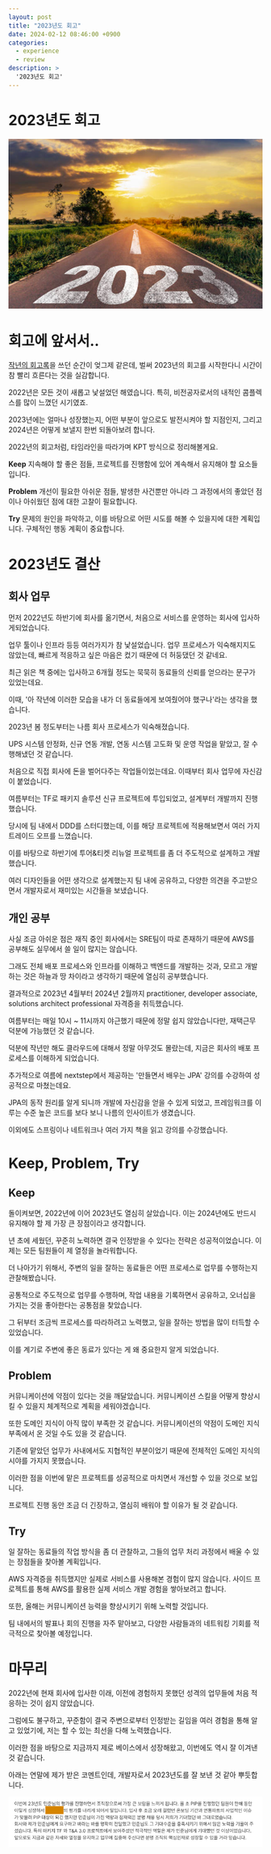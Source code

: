```yaml
---
layout: post
title: "2023년도 회고"
date: 2024-02-12 08:46:00 +0900
categories:
  - experience
  - review
description: >
  '2023년도 회고'
---
```


# 2023년도 회고
![img.png](/assets/img/experience/review/2023/img_1.png)

# 회고에 앞서서..

[작년의 회고록](https://minjoon950425.tistory.com/211)을 쓰던 순간이 엊그제 같은데, 벌써 2023년의 회고를 시작한다니 시간이 참 빨리 흐른다는 것을 실감합니다.

2022년은 모든 것이 새롭고 낯설었던 해였습니다. 특히, 비전공자로서의 내적인 콤플렉스를 많이 느꼈던 시기였죠.

2023년에는 얼마나 성장했는지, 어떤 부분이 앞으로도 발전시켜야 할 지점인지, 그리고 2024년은 어떻게 보낼지 한번 되돌아보려 합니다.

2022년의 회고처럼, 타임라인을 따라가며 KPT 방식으로 정리해볼게요.

**Keep**
지속해야 할 좋은 점들, 프로젝트를 진행함에 있어 계속해서 유지해야 할 요소들입니다.

**Problem**
개선이 필요한 아쉬운 점들, 발생한 사건뿐만 아니라 그 과정에서의 좋았던 점이나 아쉬웠던 점에 대한 고찰이 필요합니다.

**Try**
문제의 원인을 파악하고, 이를 바탕으로 어떤 시도를 해볼 수 있을지에 대한 계획입니다. 구체적인 행동 계획이 중요합니다.

# 2023년도 결산

## 회사 업무
먼저 2022년도 하반기에 회사를 옮기면서, 처음으로 서비스를 운영하는 회사에 입사하게되었습니다.

업무 툴이나 인프라 등등 여러가지가 참 낯설었습니다. 업무 프로세스가 익숙해지지도 않았는데, 빠르게 적응하고 싶은 마음은 컸기 때문에 더 허둥댔던 것 같네요.

최근 읽은 책 중에는 입사하고 6개월 정도는 묵묵히 동료들의 신뢰를 얻으라는 문구가 있었는데요.

이때, '아 작년에 이러한 모습을 내가 더 동료들에게 보여줬어야 했구나'라는 생각을 했습니다.

2023년 봄 정도부터는 나름 회사 프로세스가 익숙해졌습니다.

UPS 시스템 안정화, 신규 연동 개발, 연동 시스템 고도화 및 운영 작업을 맡았고, 잘 수행해냈던 것 같습니다. 

처음으로 직접 회사에 돈을 벌어다주는 작업들이었는데요. 이때부터 회사 업무에 자신감이 붙었습니다. 

여름부터는 TF로 패키지 솔루션 신규 프로젝트에 투입되었고, 설계부터 개발까지 진행했습니다.

당시에 팀 내에서 DDD를 스터디했는데, 이를 해당 프로젝트에 적용해보면서 여러 가지 트레이드 오프를 느꼈습니다.

이를 바탕으로 하반기에 투어&티켓 리뉴얼 프로젝트를 좀 더 주도적으로 설계하고 개발했습니다.

여러 디자인들을 어떤 생각으로 설계했는지 팀 내에 공유하고, 다양한 의견을 주고받으면서 개발자로서 재미있는 시간들을 보냈습니다. 

## 개인 공부
사실 조금 아쉬운 점은 재직 중인 회사에서는 SRE팀이 따로 존재하기 때문에 AWS를 공부해도 실무에서 쓸 일이 많지는 않습니다.

그래도 전체 배포 프로세스와 인프라를 이해하고 백엔드를 개발하는 것과, 모르고 개발하는 것은 하늘과 땅 차이라고 생각하기 때문에 열심히 공부했습니다.

결과적으로 2023년 4월부터 2024년 2월까지 practitioner, developer associate, solutions architect professional 자격증을 취득했습니다.

여름부터는 매일 10시 ~ 11시까지 야근했기 때문에 정말 쉽지 않았습니다만, 재택근무 덕분에 가능했던 것 같습니다.

덕분에 작년만 해도 클라우드에 대해서 정말 아무것도 몰랐는데, 지금은 회사의 배포 프로세스를 이해하게 되었습니다.

추가적으로 여름에 nextstep에서 제공하는 '만들면서 배우는 JPA' 강의를 수강하여 성공적으로 마쳤는데요.

JPA의 동작 원리를 알게 되니까 개발에 자신감을 얻을 수 있게 되었고, 프레임워크를 이루는 수준 높은 코드를 보다 보니 나름의 인사이트가 생겼습니다.

이외에도 스프링이나 네트워크나 여러 가지 책을 읽고 강의를 수강했습니다.

# Keep, Problem, Try
## Keep
돌이켜보면, 2022년에 이어 2023년도 열심히 살았습니다. 이는 2024년에도 반드시 유지해야 할 제 가장 큰 장점이라고 생각합니다.

년 초에 세웠던, 꾸준히 노력하면 결국 인정받을 수 있다는 전략은 성공적이었습니다. 이제는 모든 팀원들이 제 열정을 놀라워합니다.

더 나아가기 위해서, 주변의 일을 잘하는 동료들은 어떤 프로세스로 업무를 수행하는지 관찰해봤습니다.

공통적으로 주도적으로 업무를 수행하며, 작업 내용을 기록하면서 공유하고, 오너십을 가지는 것을 좋아한다는 공통점을 찾았습니다.

그 뒤부터 조금씩 프로세스를 따라하려고 노력했고, 일을 잘하는 방법을 많이 터득할 수 있었습니다.

이를 계기로 주변에 좋은 동료가 있다는 게 왜 중요한지 알게 되었습니다.

## Problem
커뮤니케이션에 약점이 있다는 것을 깨달았습니다. 커뮤니케이션 스킬을 어떻게 향상시킬 수 있을지 체계적으로 계획을 세워야겠습니다.

또한 도메인 지식이 아직 많이 부족한 것 같습니다. 커뮤니케이션의 약점이 도메인 지식 부족에서 온 것일 수도 있을 것 같습니다.

기존에 맡았던 업무가 사내에서도 지협적인 부분이었기 때문에 전체적인 도메인 지식의 시야를 가지지 못했습니다.

이러한 점을 이번에 맡은 프로젝트를 성공적으로 마치면서 개선할 수 있을 것으로 보입니다.

프로젝트 진행 동안 조금 더 긴장하고, 열심히 배워야 할 이유가 될 것 같습니다.

## Try
일 잘하는 동료들의 작업 방식을 좀 더 관찰하고, 그들의 업무 처리 과정에서 배울 수 있는 장점들을 찾아볼 계획입니다.

AWS 자격증을 취득했지만 실제로 서비스를 사용해본 경험이 많지 않습니다. 사이드 프로젝트를 통해 AWS를 활용한 실제 서비스 개발 경험을 쌓아보려고 합니다.

또한, 올해는 커뮤니케이션 능력을 향상시키기 위해 노력할 것입니다.

팀 내에서의 발표나 회의 진행을 자주 맡아보고, 다양한 사람들과의 네트워킹 기회를 적극적으로 찾아볼 예정입니다.

# 마무리

2022년에 현재 회사에 입사한 이래, 이전에 경험하지 못했던 성격의 업무들에 처음 적응하는 것이 쉽지 않았습니다.

그럼에도 불구하고, 꾸준함이 결국 주변으로부터 인정받는 길임을 여러 경험을 통해 알고 있었기에, 저는 할 수 있는 최선을 다해 노력했습니다.

이러한 점을 바탕으로 지금까지 제로 베이스에서 성장해왔고, 이번에도 역시 잘 이겨낸 것 같습니다.

아래는 연말에 제가 받은 코멘트인데, 개발자로서 2023년도를 잘 보낸 것 같아 뿌듯합니다.

![img.png](/assets/img/experience/review/2023/img_2.png)











 


